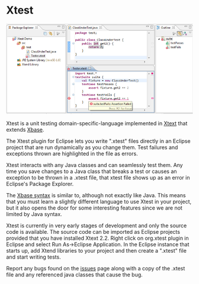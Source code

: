 Xtest
=====

![Xtest Demo](https://github.com/msbarry/Xtest/blob/master/demo.png?raw=true)

Xtest is a unit testing domain-specific-language implemented in [Xtext](http://www.eclipse.org/Xtext/) that extends [Xbase](http://www.eclipse.org/Xtext/#xbase).

The Xtest plugin for Eclipse lets you write ".xtest" files directly in an Eclipse project that are run dynamically as you change them.  Test failures and exceptions thrown are highlighted in the file as errors.

Xtest interacts with any Java classes and can seamlessly test them.  Any time you save changes to a Java class that breaks a test or causes an exception to be thrown in a .xtest file, that xtest file shows up as an error in Eclipse's Package Explorer.

The [Xbase syntax](http://www.eclipse.org/Xtext/documentation/Xbase%20Language%20Specification.pdf) is similar to, although not exactly like Java.  This means that you must learn a slightly different language to use Xtest in your project, but it also opens the door for some interesting features since we are not limited by Java syntax.

Xtest is currently in very early stages of development and only the source code is available.  The source code can be imported as Eclipse projects provided that you have installed Xtext 2.2.  Right click on org.xtest plugin in Eclipse and select Run As->Eclipse Application. In the Eclipse instance that starts up, add Xtend libraries to your project and then create a ".xtest" file and start writing tests.

Report any bugs found on the [issues](https://github.com/msbarry/Xtest/issues) page along with a copy of the .xtest file and any referenced java classes that cause the bug.
